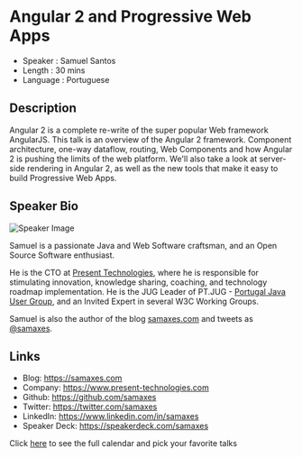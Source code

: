 Angular 2 and Progressive Web Apps
==================================

* Speaker   : Samuel Santos
* Length    : 30 mins
* Language  : Portuguese

Description
-----------

Angular 2 is a complete re-write of the super popular Web framework AngularJS. This talk is an overview of the Angular 2 framework. Component architecture, one-way dataflow, routing, Web Components and how Angular 2 is pushing the limits of the web platform. We'll also take a look at server-side rendering in Angular 2, as well as the new tools that make it easy to build Progressive Web Apps.

Speaker Bio
-----------

![Speaker Image](https://avatars2.githubusercontent.com/u/134441?v=3&s=400)

Samuel is a passionate Java and Web Software craftsman, and an Open Source Software enthusiast.

He is the CTO at [Present Technologies](https://www.present-technologies.com), where he is responsible for stimulating innovation, knowledge sharing, coaching, and technology roadmap implementation. He is the JUG Leader of PT.JUG - [Portugal Java User Group](https://jug.pt), and an Invited Expert in several W3C Working Groups.

Samuel is also the author of the blog [samaxes.com](https://samaxes.com) and tweets as [@samaxes](https://twitter.com/samaxes).

Links
-----

* Blog: https://samaxes.com
* Company: https://www.present-technologies.com
* Github: https://github.com/samaxes
* Twitter: https://twitter.com/samaxes
* LinkedIn: https://www.linkedin.com/in/samaxes
* Speaker Deck: https://speakerdeck.com/samaxes

Click [here][1] to see the full calendar and pick your favorite talks

[1]: https://pixels.camp/schedule/
